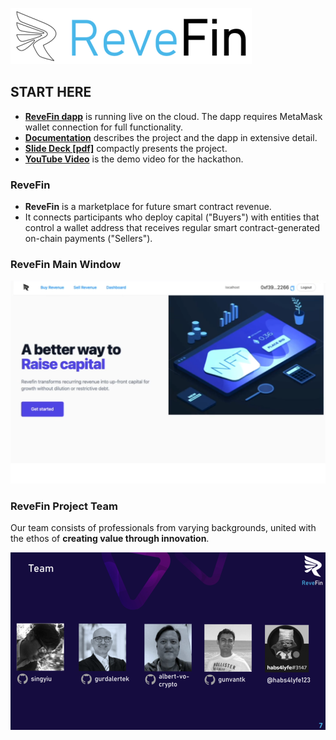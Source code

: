 ![Logo](./doc/img/logo.png) 

## START HERE
- **[ReveFin dapp](https://moneyhack-dapp.onrender.com/)** is running live on the cloud. The dapp requires MetaMask wallet connection for full functionality.
- **[Documentation](https://github.com/revefin/moneyhack-dapp/blob/main/doc/Documentation.md)** describes the project and the dapp in extensive detail.
- **[Slide Deck [pdf]](https://github.com/revefin/moneyhack-dapp/blob/main/doc/other/ReveFin_v5m.pdf)** compactly presents the project.
- **[YouTube Video](https://youtu.be/IDj3o_wPzvw)** is the demo video for the hackathon.


### ReveFin

- **ReveFin** is a marketplace for future smart contract revenue. 
- It connects participants who deploy capital ("Buyers") with entities that control a wallet address that receives regular smart contract-generated on-chain payments ("Sellers").


### ReveFin Main Window
![Main Window](./doc/img/Screen01.png)


### ReveFin Project Team

Our team consists of professionals from varying backgrounds, united with the ethos of **creating value through innovation**.

![Project Team](./doc/img/Slide07.png) 
